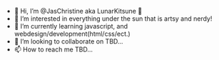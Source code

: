 - 👋 Hi, I’m @JasChristine aka LunarKitsune 🦊
- 👀 I’m interested in everything under the sun that is artsy and nerdy!
- 🌱 I’m currently learning javascript, and webdesign/development(html/css/ect.)
- 💞️ I’m looking to collaborate on TBD...
- 📫 How to reach me TBD...

<!---
JasChristine/JasChristine is a ✨ special ✨ repository because its `README.md` (this file) appears on your GitHub profile.
You can click the Preview link to take a look at your changes.
--->
